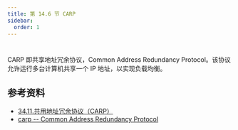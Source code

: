 ```yaml
---
title: 第 14.6 节 CARP
sidebar:
  order: 1
---
```

# 

CARP 即共享地址冗余协议，Common Address Redundancy Protocol。该协议允许运行多台计算机共享一个 IP 地址，以实现负载均衡。

## 参考资料

- [34.11.共用地址冗余协议（CARP）](https://handbook.bsdcn.org/di-34-zhang-gao-ji-wang-luo/34.11.-gong-yong-di-zhi-rong-yu-xie-yi-carp.html)
- [carp -- Common Address Redundancy Protocol](https://www.freebsd.org/cgi/man.cgi?query=carp&sektion=4)
